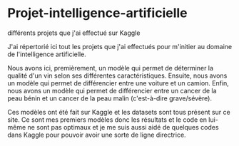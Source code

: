 # Projet-intelligence-artificielle
différents projets que j'ai effectué sur Kaggle

J'ai répertorié ici tout les projets que j'ai effectués pour m'initier au domaine de l'intelligence artificielle.

Nous avons ici, premièrement, un modèle qui permet de déterminer la qualité d'un vin selon ses différentes caractéristiques.
Ensuite, nous avons un modèle qui permet de différencier entre une voiture et un camion.
Enfin, nous avons un modèle qui permet de différencier entre un cancer de la peau bénin et un cancer de la peau malin (c'est-à-dire grave/sévère). 


Ces modèles ont été fait sur Kaggle et les datasets sont tous présent sur ce site.
Ce sont mes premiers modèles donc les résultats et le code en lui-même ne sont pas optimaux et je me suis aussi aidé de quelques codes dans Kaggle pour pouvoir avoir une sorte de ligne directrice.
